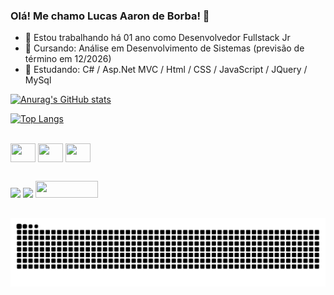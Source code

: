 ### Olá! Me chamo Lucas Aaron de Borba! 👋

- 🔭 Estou trabalhando há 01 ano como Desenvolvedor Fullstack Jr
- 📜 Cursando: Análise em Desenvolvimento de Sistemas (previsão de término em 12/2026)
- 🌱 Estudando: C# / Asp.Net MVC / Html / CSS / JavaScript / JQuery / MySql

[![Anurag's GitHub stats](https://github-readme-stats.vercel.app/api?username=laborba&show_icons=true&theme=transparent)](https://github.com/anuraghazra/github-readme-stats)

[![Top Langs](https://github-readme-stats.vercel.app/api/top-langs/?username=laborba&theme=transparent)](https://github.com/anuraghazra/github-readme-stats)


<div style="display: inline_block"><br>
  <img align="center" height="30" width="40" src="https://cdn.jsdelivr.net/gh/devicons/devicon@latest/icons/csharp/csharp-original.svg">
  <img align="center" height="30" width="40" src="https://cdn.jsdelivr.net/gh/devicons/devicon@latest/icons/dotnetcore/dotnetcore-original.svg">
  <img align="center" height="30" width="40" src="https://cdn.jsdelivr.net/gh/devicons/devicon@latest/icons/html5/html5-original.svg">
</div>

##

<div> 
  <a href="https://www.linkedin.com/in/lucas-aaron-de-borba/" target="_blank"><img src="https://img.shields.io/badge/-LinkedIn-%230077B5?style=for-the-badge&logo=linkedin&logoColor=white" target="_blank"></a>   
  <a href = "mailto:lucasadeborba@gmail.com"><img src="https://img.shields.io/badge/-Gmail-%23333?style=for-the-badge&logo=gmail&logoColor=white" target="_blank"></a>
  <a href = "https://cursos.alura.com.br/user/laborba" target="_blank"><img align="up" height="27" width="100" src="https://cursos.alura.com.br/assets/images/logos/logo-alura.svg"></a>  
</div>
 


##

<picture>
  <source media="(prefers-color-scheme: dark)" srcset="https://raw.githubusercontent.com/laborba/laborba/output/github-contribution-grid-snake-dark.svg">
  <img alt="github contribution grid snake animation" src="https://raw.githubusercontent.com/laborba/laborba/output/github-contribution-grid-snake.svg">
</picture>
